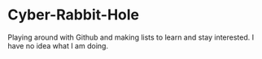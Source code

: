 # Cyber-Rabbit-Hole
Playing around with Github and making lists to learn and stay interested. 
I have no idea what I am doing.
